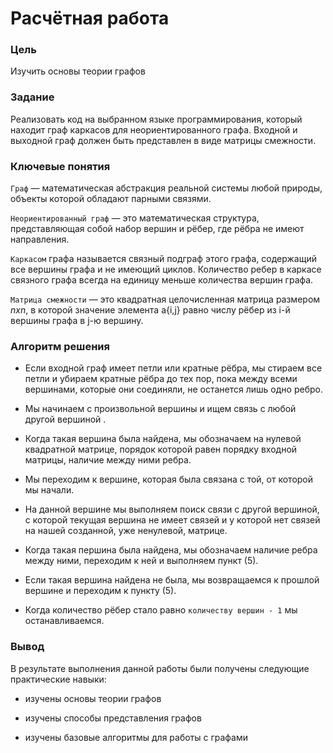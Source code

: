 # Расчётная работа

### Цель

Изучить основы теории графов

### Задание

Реализовать код на выбранном языке программирования, который находит граф каркасов для неориентированного графа. Входной и выходной граф должен быть представлен в виде матрицы смежности.

### Ключевые понятия

`Граф` — математическая абстракция реальной системы любой природы, объекты которой обладают парными связями.

`Неориентированный граф` —  это математическая структура, представляющая собой набор вершин и рёбер, где рёбра не имеют направления.

`Каркасом` графа называется связный подграф этого графа, содержащий все вершины графа и не имеющий циклов. Количество ребер в каркасе связного графа всегда на единицу меньше количества вершин графа.

`Матрица смежности` — это квадратная целочисленная матрица размером _nxn_, в которой значение элемента a{i,j} равно числу рёбер из i-й вершины графа в j-ю вершину.


### Алгоритм решения

* Если входной граф имеет петли или кратные рёбра, мы стираем все петли и убираем кратные рёбра до тех пор, пока между всеми вершинами, которые они соединяли, не останется лишь одно ребро.

* Мы начинаем с произвольной вершины и ищем связь с любой другой вершиной .

* Когда такая вершина была найдена, мы обозначаем на нулевой квадратной матрице, порядок которой равен порядку входной матрицы, наличие между ними ребра.

* Мы переходим к вершине, которая была связана с той, от которой мы начали.

* На данной вершине мы выполняем поиск связи с другой вершиной, с которой текущая вершина не имеет связей и у которой нет связей на нашей созданной, уже ненулевой, матрице.

* Когда такая першина была найдена, мы обозначаем наличие ребра между ними, переходим к ней и выполняем  пункт (5).

* Если такая вершина найдена не была, мы возвращаемся к прошлой вершине и переходим к пункту (5).

* Когда количество рёбер стало равно `количеству вершин - 1` мы останавливаемся.

### Вывод

В результате выполнения данной работы были получены следующие практические навыки:

- изучены основы теории графов

- изучены способы представления графов

- изучены базовые алгоритмы для работы с графами
